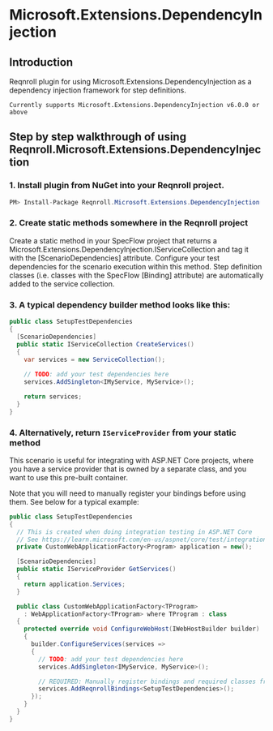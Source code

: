 # Microsoft.Extensions.DependencyInjection

## Introduction
Reqnroll plugin for using Microsoft.Extensions.DependencyInjection as a dependency injection framework for step definitions.

```{note}
Currently supports Microsoft.Extensions.DependencyInjection v6.0.0 or above
```

## Step by step walkthrough of using Reqnroll.Microsoft.Extensions.DependencyInjection


### 1.  Install plugin from NuGet into your Reqnroll project.

```csharp
PM> Install-Package Reqnroll.Microsoft.Extensions.DependencyInjection
```
### 2. Create static methods somewhere in the Reqnroll project

Create a static method in your SpecFlow project that returns a Microsoft.Extensions.DependencyInjection.IServiceCollection and tag it with the [ScenarioDependencies] attribute. Configure your test dependencies for the scenario execution within this method. Step definition classes (i.e. classes with the SpecFlow [Binding] attribute) are automatically added to the service collection.
  
### 3. A typical dependency builder method looks like this:

```csharp
public class SetupTestDependencies
{
  [ScenarioDependencies]
  public static IServiceCollection CreateServices()
  {
    var services = new ServiceCollection();
    
    // TODO: add your test dependencies here
    services.AddSingleton<IMyService, MyService>();

    return services;
  }
}
```

### 4. Alternatively, return `IServiceProvider` from your static method
This scenario is useful for integrating with ASP.NET Core projects, where you have a service provider that is owned by a separate class, and you want to use this pre-built container. 

Note that you will need to manually register your bindings before using them. See below for a typical example:

```csharp
public class SetupTestDependencies
{
  // This is created when doing integration testing in ASP.NET Core
  // See https://learn.microsoft.com/en-us/aspnet/core/test/integration-tests
  private CustomWebApplicationFactory<Program> application = new();

  [ScenarioDependencies]
  public static IServiceProvider GetServices()
  {
    return application.Services;
  }

  public class CustomWebApplicationFactory<TProgram>
    : WebApplicationFactory<TProgram> where TProgram : class
  {
    protected override void ConfigureWebHost(IWebHostBuilder builder)
    {
      builder.ConfigureServices(services =>
      {
        // TODO: add your test dependencies here
        services.AddSingleton<IMyService, MyService>();

        // REQUIRED: Manually register bindings and required classes from this assembly.
        services.AddReqnrollBindings<SetupTestDependencies>();
      });
    }
  }
}
```